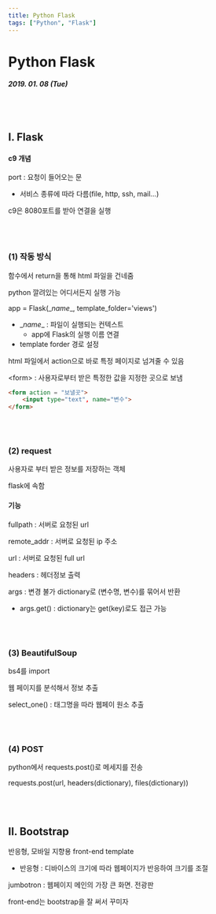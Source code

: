 ```yaml
---
title: Python Flask
tags: ["Python", "Flask"]
---
```




# Python Flask

##### 2019. 01. 08 (Tue)

<br>

<br>

## I. Flask

#### c9 개념

port : 요청이 들어오는 문

- 서비스 종류에 따라 다름(file, http, ssh, mail...)

c9은 8080포트를 받아 연결을 실행

<br>

<br>

### (1) 작동 방식

함수에서 return을 통해 html 파일을 건네줌

python 깔려있는 어디서든지 실행 가능

app = Flask(\__name__, template_folder='views')
- \__name__ : 파일이 실행되는 컨텍스트
  - app에 Flask의 실행 이름 연결
- template forder 경로 설정

html 파일에서 action으로 바로 특정 페이지로 넘겨줄 수 있음

\<form> : 사용자로부터 받은 특정한 값을 지정한 곳으로 보냄

```html
<form action = "보낼곳">
    <input type="text", name="변수">
</form>
```

<br>

<br>

### (2) request

사용자로 부터 받은 정보를 저장하는 객체

flask에 속함

#### 기능

fullpath : 서버로 요청된 url

remote_addr : 서버로 요청된 ip 주소

url : 서버로 요청된 full url

headers : 헤더정보 출력

args : 변경 불가 dictionary로 (변수명, 변수)를 묶어서 반환

- args.get() : dictionary는 get(key)로도 접근 가능

<br>

<br>

### (3) BeautifulSoup

bs4를 import

웹 페이지를 분석해서 정보 추출

select_one() : 태그명을 따라 웹페이 원소 추출

<br>

<br>

### (4) POST

python에서 requests.post()로 메세지를 전송

requests.post(url, headers(dictionary), files(dictionary))

<br>

<br>

## II. Bootstrap

반응형, 모바일 지향용 front-end template

- 반응형 : 디바이스의 크기에 따라 웹페이지가 반응하여 크기를 조절

jumbotron : 웹페이지 메인의 가장 큰 화면. 전광판

front-end는 bootstrap을 잘 써서 꾸미자



